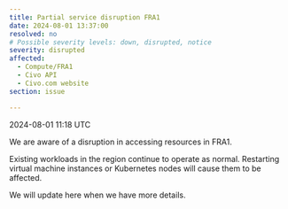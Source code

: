 ```yaml
---
title: Partial service disruption FRA1
date: 2024-08-01 13:37:00
resolved: no
# Possible severity levels: down, disrupted, notice
severity: disrupted 
affected:
  - Compute/FRA1
  - Civo API
  - Civo.com website
section: issue

---
```


2024-08-01 11:18 UTC

We are aware of a disruption in accessing resources in FRA1.

Existing workloads in the region continue to operate as normal. Restarting virtual machine instances or Kubernetes nodes will cause them to be affected.

We will update here when we have more details.

